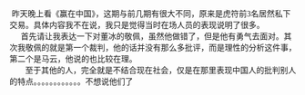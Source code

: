 <div id="sina_keyword_ad_area2" class="articalContent  ">
			<div>&nbsp;<wbr>昨天晚上看<font FACE="宋体">《赢在中国》，这期与前几期有很大不同，原来是虎符前3名居然私下交易。具体内容我不在说，我只是觉得当时在场人员的表现说明了很多。</FONT></DIV>
<div>
&nbsp;<wbr>&nbsp;<wbr>&nbsp;<wbr>&nbsp;<wbr>&nbsp;<wbr>
首先请让我表达一下对董冰的敬佩，虽然他做错了，但是他有勇气去面对。其次我敬佩的就是第一个裁判，他的话并没有那么多批评，而是理性的分析这件事，第二个是马云，他说的也比较在理。</DIV>
<div>
&nbsp;<wbr>&nbsp;<wbr>&nbsp;<wbr>&nbsp;<wbr>&nbsp;<wbr>&nbsp;<wbr>&nbsp;<wbr>
至于其他的人，完全就是不结合现在社会，仅是在那里表现中国人的批判别人的特点。。。。。。。。。。。。不想说他们了</DIV>							
		</div>